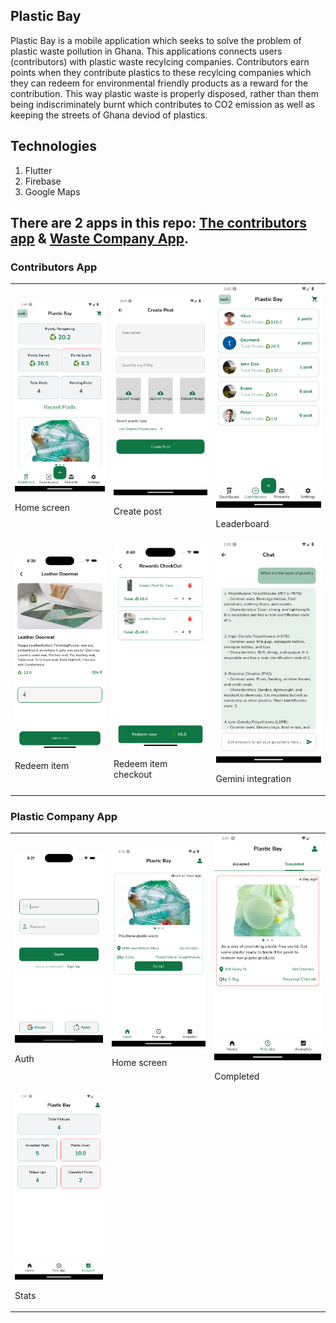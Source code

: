 ## Plastic Bay
Plastic Bay is a mobile application which seeks to solve the problem of plastic waste pollution in Ghana. This applications connects users (contributors) with plastic waste recylcing companies. Contributors earn points when they contribute plastics to these recylcing companies which they can redeem for environmental friendly products as a reward for the contribution. This way plastic waste is properly disposed, rather than them being indiscriminately burnt which contributes to CO2 emission as well as keeping the streets of Ghana deviod of plastics.

## Technologies
1. Flutter
2. Firebase
3. Google Maps
   
## There are 2 apps in this repo: [The contributors app](https://github.com/acromondx/plastic_bay/tree/main/plastic_bay) & [Waste Company App](https://github.com/acromondx/plastic_bay/tree/main/waste_company).

### Contributors App
<table>
  <tr>
    <td>
      <img src="https://raw.githubusercontent.com/acromondx/plastic_bay/main/screenshots/users/home-screen.png" />
      <p>Home screen</p>
    </td>
    <td>
      <img src="https://raw.githubusercontent.com/acromondx/plastic_bay/main/screenshots/users/create-post.png" />
               <p>Create post</p>
 </td>    <td>
      <img src="https://raw.githubusercontent.com/acromondx/plastic_bay/main/screenshots/users/leaderboard.png" />
                <p>Leaderboard</p>
</td>
  </tr>
  <tr>
    <td>
      <img src="https://raw.githubusercontent.com/acromondx/plastic_bay/main/screenshots/users/redeem-item.png" />
           <p>Redeem item</p>
  </td>
    <td>
      <img src="https://raw.githubusercontent.com/acromondx/plastic_bay/main/screenshots/users/redeem-checkout.png" />
         <p>Redeem item checkout</p>
 </td>    <td>
      <img src="https://raw.githubusercontent.com/acromondx/plastic_bay/main/screenshots/users/gemini.png" />
      <p>Gemini integration</p>
    </td>
  </tr>
</table>



### Plastic Company App
<table>
  <tr>
    <td>
      <img src="https://github.com/acromondx/plastic_bay/blob/main/screenshots/company/user-auth.png" />
      <p>Auth</p>
    </td>
    <td>
      <img src="https://github.com/acromondx/plastic_bay/blob/main/screenshots/company/home-screen.png" />
               <p>Home screen</p>
 </td>    <td>
      <img src="https://github.com/acromondx/plastic_bay/blob/main/screenshots/company/completed.png" />
                <p>Completed</p>
</td>
  </tr>
  <tr>
    <td>
      <img src="https://github.com/acromondx/plastic_bay/blob/main/screenshots/company/analytics.png" />
           <p>Stats</p>
  </td>
    <td>
<!--       <img src="https://raw.githubusercontent.com/acromondx/plastic_bay/main/screenshots/users/redeem-checkout.png" />
         <p>Redeem item checkout</p> -->
 </td>    <td>
<!--       <img src="https://raw.githubusercontent.com/acromondx/plastic_bay/main/screenshots/users/gemini.png" />
      <p>Gemini integration</p> -->
    </td>
  </tr>
</table>

